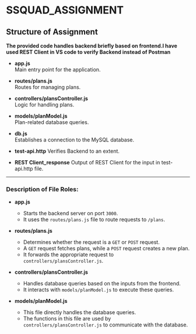 # SSQUAD_ASSIGNMENT

## Structure of Assignment

**The provided code handles backend briefly based on frontend.I have used REST Client in VS code to verify Backend instead of Postman**

- **app.js**  
  Main entry point for the application.

- **routes/plans.js**  
  Routes for managing plans.

- **controllers/plansController.js**  
  Logic for handling plans.

- **models/planModel.js**  
  Plan-related database queries.

- **db.js**  
  Establishes a connection to the MySQL database.
  
- **test-api.http**
  Verifies Backend to an extent.
  
- **REST Client_response**
  Output of REST Client for the input in test-api.http file.

---

### Description of File Roles:

- **app.js**  
  - Starts the backend server on port `3000`.  
  - It uses the `routes/plans.js` file to route requests to `/plans`.

- **routes/plans.js**  
  - Determines whether the request is a `GET` or `POST` request.  
  - A `GET` request fetches plans, while a `POST` request creates a new plan.  
  - It forwards the appropriate request to `controllers/plansController.js`.

- **controllers/plansController.js**  
  - Handles database queries based on the inputs from the frontend.  
  - It interacts with `models/planModel.js` to execute these queries.

- **models/planModel.js**  
  - This file directly handles the database queries.  
  - The functions in this file are used by `controllers/plansController.js` to communicate with the database.

